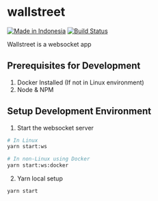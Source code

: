 # wallstreet
[![Made in Indonesia](https://made-in-indonesia.github.io/made-in-indonesia.svg)](https://github.com/made-in-indonesia/made-in-indonesia)
[![Build Status](https://travis-ci.org/empeje/wallstreet.svg?branch=main)](https://travis-ci.org/empeje/wallstreet)

Wallstreet is a websocket app

## Prerequisites for Development

1. Docker Installed (If not in Linux environment)
2. Node & NPM

## Setup Development Environment

1. Start the websocket server

```bash
# In Linux
yarn start:ws

# In non-Linux using Docker
yarn start:ws:docker
```

2. Yarn local setup

```bash
yarn start
```
